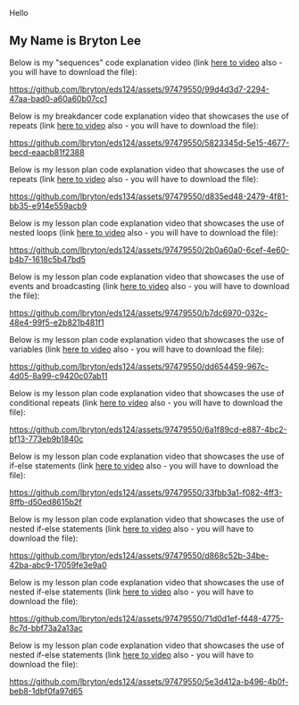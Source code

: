 Hello

My Name is Bryton Lee
--------------------------------

Below is my "sequences" code explanation video (link [here to video](w1_alonzo.mp4) also - you will have to download the file): 

https://github.com/lbryton/eds124/assets/97479550/99d4d3d7-2294-47aa-bad0-a60a60b07cc1

Below is my breakdancer code explanation video that showcases the use of repeats (link [here to video](repeat_dance.mp4) also - you will have to download the file):

https://github.com/lbryton/eds124/assets/97479550/5823345d-5e15-4677-becd-eaacb81f2388

Below is my lesson plan code explanation video that showcases the use of repeats (link [here to video](lesson_plan_ex.mp4) also - you will have to download the file):

https://github.com/lbryton/eds134/assets/97479550/d835ed48-2479-4f81-bb35-e914e559acb9

Below is my lesson plan code explanation video that showcases the use of nested loops (link [here to video](nested.mp4) also - you will have to download the file):

https://github.com/lbryton/eds124/assets/97479550/2b0a60a0-6cef-4e60-b4b7-1618c5b47bd5

Below is my lesson plan code explanation video that showcases the use of events and broadcasting (link [here to video](monkey_event.mp4) also - you will have to download the file):

https://github.com/lbryton/eds124/assets/97479550/b7dc6970-032c-48e4-99f5-e2b821b481f1

Below is my lesson plan code explanation video that showcases the use of variables (link [here to video](variables.mp4) also - you will have to download the file):

https://github.com/lbryton/eds124/assets/97479550/dd654459-967c-4d05-8a99-c9420c07ab11

Below is my lesson plan code explanation video that showcases the use of conditional repeats (link [here to video](cond_repeat.mp4) also - you will have to download the file):

https://github.com/lbryton/eds124/assets/97479550/6a1f89cd-e887-4bc2-bf13-773eb9b1840c

Below is my lesson plan code explanation video that showcases the use of if-else statements (link [here to video](if-else.mp4) also - you will have to download the file):

https://github.com/lbryton/eds124/assets/97479550/33fbb3a1-f082-4ff3-8ffb-d50ed8615b2f

Below is my lesson plan code explanation video that showcases the use of nested if-else statements (link [here to video](nested-if-else.mp4) also - you will have to download the file):

https://github.com/lbryton/eds124/assets/97479550/d868c52b-34be-42ba-abc9-17059fe3e9a0

Below is my lesson plan code explanation video that showcases the use of nested if-else statements (link [here to video](compound_cond.mp4) also - you will have to download the file):

https://github.com/lbryton/eds124/assets/97479550/71d0d1ef-f448-4775-8c7d-bbf73a2a13ac

Below is my lesson plan code explanation video that showcases the use of nested if-else statements (link [here to video](abstraction.mp4) also - you will have to download the file):

https://github.com/lbryton/eds124/assets/97479550/5e3d412a-b496-4b0f-beb8-1dbf0fa97d65

